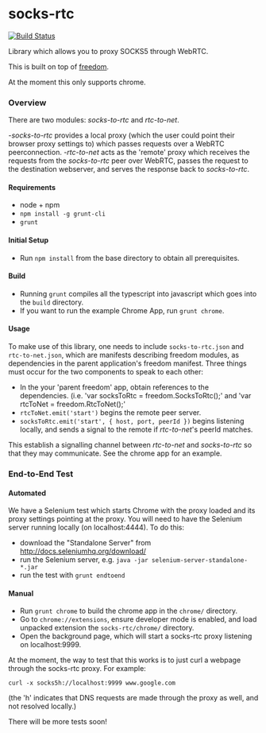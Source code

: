 socks-rtc
=========

[![Build Status](https://travis-ci.org/uProxy/socks-rtc.png?branch=master)](https://travis-ci.org/uProxy/socks-rtc)

Library which allows you to proxy SOCKS5 through WebRTC.

This is built on top of [freedom](https://github.com/UWNetworksLab/freedom).

At the moment this only supports chrome.

### Overview

There are two modules: _socks-to-rtc_ and _rtc-to-net_.

-_socks-to-rtc_ provides a local proxy (which the user could point their browser
proxy settings to) which passes requests over a WebRTC peerconnection.
-_rtc-to-net_ acts as the 'remote' proxy which receives the requests from the
_socks-to-rtc_ peer over WebRTC, passes the request to the destination
webserver, and serves the response back to _socks-to-rtc_.

#### Requirements

- node + npm
- `npm install -g grunt-cli`
- `grunt`

#### Initial Setup

- Run `npm install` from the base directory to obtain all prerequisites.

#### Build
- Running `grunt` compiles all the typescript into javascript which goes into
  the `build` directory.
- If you want to run the example Chrome App, run `grunt chrome`.

#### Usage

To make use of this library, one needs to include `socks-to-rtc.json` and
`rtc-to-net.json`, which are manifests describing freedom modules, as
dependencies in the parent application's freedom manifest. Three things must occur
for the two components to speak to each other:

- In the your 'parent freedom' app, obtain references to the dependencies. (i.e.
  'var socksToRtc = freedom.SocksToRtc();' and 'var rtcToNet = freedom.RtcToNet();'
- `rtcToNet.emit('start')` begins the remote peer server.
- `socksToRtc.emit('start', { host, port, peerId })` begins listening
  locally, and sends a signal to the remote if _rtc-to-net_'s peerId matches.

This establish a signalling channel between _rtc-to-net_ and _socks-to-rtc_ so that
they may communicate. See the chrome app for an example.


### End-to-End Test

#### Automated
We have a Selenium test which starts Chrome with the proxy loaded and its proxy
settings pointing at the proxy. You will need to have the Selenium server
running locally (on localhost:4444). To do this:

 - download the "Standalone Server" from http://docs.seleniumhq.org/download/
 - run the Selenium server, e.g. `java -jar selenium-server-standalone-*.jar`
 - run the test with `grunt endtoend`

#### Manual

- Run `grunt chrome` to build the chrome app in the `chrome/` directory.
- Go to `chrome://extensions`, ensure developer mode is enabled, and load
  unpacked extension the `socks-rtc/chrome/` directory.
- Open the background page, which will start a socks-rtc proxy listening on
  localhost:9999.

At the moment, the way to test that this works is to just curl a webpage
through the socks-rtc proxy. For example:

`curl -x socks5h://localhost:9999 www.google.com`

(the 'h' indicates that DNS requests are made through the proxy as well,
and not resolved locally.)

There will be more tests soon!
